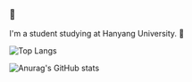 ### 💙
I'm a student studying at Hanyang University. 👀

![Top Langs](https://github-readme-stats.vercel.app/api/top-langs/?username=leeyuminn&layout=compact&langs_count=8&count_private=true&hide=C#)

![Anurag's GitHub stats](https://github-readme-stats.vercel.app/api?username=leeyuminn&show_icons=true&theme=graywhite&count_private=true)

<!--
**leeyuminn/leeyuminn** is a ✨ _special_ ✨ repository because its `README.md` (this file) appears on your GitHub profile.

Here are some ideas to get you started:

- 🔭 I’m currently working on ...
- 🌱 I’m currently learning ...
- 👯 I’m looking to collaborate on ...
- 🤔 I’m looking for help with ...
- 💬 Ask me about ...
- 📫 How to reach me: ...
- 😄 Pronouns: ...
- ⚡ Fun fact: ...
-->
